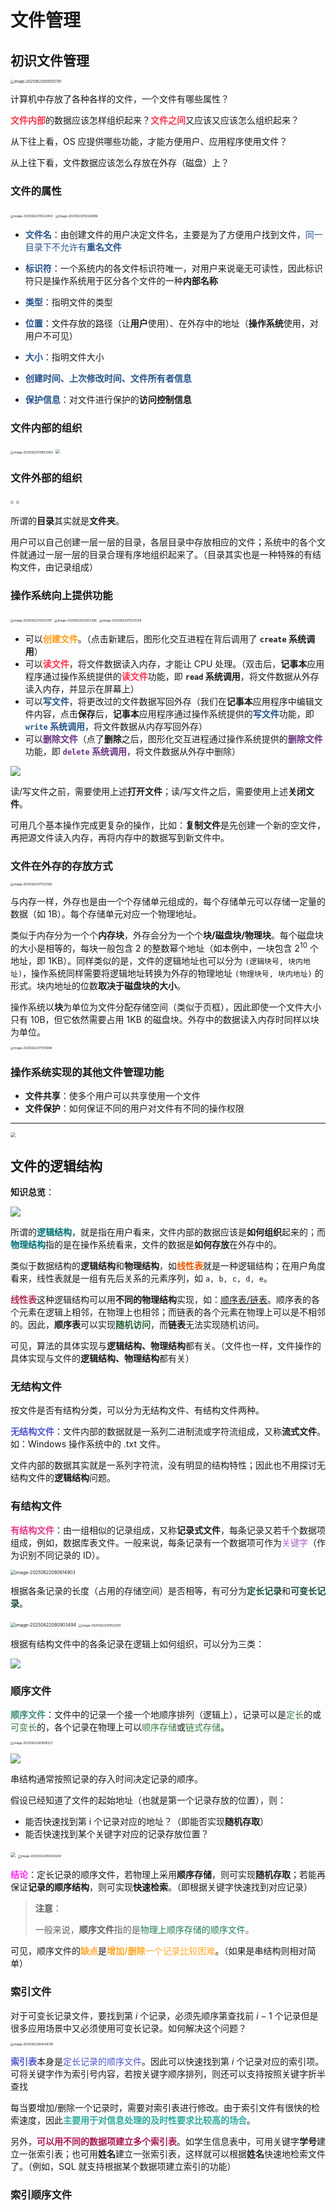 # 文件管理

## 初识文件管理

<img src="https://leafalice-image.oss-cn-hangzhou.aliyuncs.com/img/image-20250622005555761.png" alt="image-20250622005555761" style="zoom:40%;" />

计算机中存放了各种各样的文件，一个文件有哪些属性？

<span style="color:#F7374F">**文件内部**</span>的数据应该怎样组织起来？<span style="color:#F7374F">**文件之间**</span>又应该又应该怎么组织起来？

从下往上看，OS 应提供哪些功能，才能方便用户、应用程序使用文件？

从上往下看，文件数据应该怎么存放在外存（磁盘）上？

### 文件的属性

<img src="https://leafalice-image.oss-cn-hangzhou.aliyuncs.com/img/image-20250622010222843.png" alt="image-20250622010222843" style="zoom:33%;" />



<img src="https://leafalice-image.oss-cn-hangzhou.aliyuncs.com/img/image-20250622010326986.png" alt="image-20250622010326986" style="zoom:33%;" />

- <span style="color:#27548A">**文件名**</span>：由创建文件的用户决定文件名，主要是为了方便用户找到文件，<span style="color:#27548A">同一目录下不允许有**重名文件**</span>

- **<span style="color:#27548A">标识符</span>**：一个系统内的各文件标识符唯一，对用户来说毫无可读性，因此标识符只是操作系统用于区分各个文件的一种**内部名称**

- <span style="color:#27548A">**类型**</span>：指明文件的类型

- <span style="color:#27548A">**位置**</span>：文件存放的路径（让**用户**使用）、在外存中的地址（**操作系统**使用，对用户不可见）

- **<span style="color:#27548A">大小</span>**：指明文件大小

- <span style="color:#27548A;font-weight:bold">创建时间、上次修改时间、文件所有者信息</span>

- <span style="color:#27548A;font-weight:bold">保护信息</span>：对文件进行保护的**访问控制信息**

### 文件内部的组织

<img src="/home/leafevans/.config/Typora/typora-user-images/image-20250622010853360.png" alt="image-20250622010853360" style="zoom:33%;" />



<img src="https://leafalice-image.oss-cn-hangzhou.aliyuncs.com/img/image-202506220113.png" style="zoom:45%;" />

### 文件外部的组织

<img src="https://leafalice-image.oss-cn-hangzhou.aliyuncs.com/img/image-20250622011502891.png" style="zoom:33%;" />

<img src="https://leafalice-image.oss-cn-hangzhou.aliyuncs.com/img/image-202506220118.png" style="zoom:33%;" />

所谓的**目录**其实就是**文件夹**。

用户可以自己创建一层一层的目录，各层目录中存放相应的文件；系统中的各个文件就通过一层一层的目录合理有序地组织起来了。（目录其实也是一种特殊的有结构文件，由记录组成）

### 操作系统向上提供功能

<img src="https://leafalice-image.oss-cn-hangzhou.aliyuncs.com/img/image-20250622012422197.png" alt="image-20250622012422197" style="zoom:33%;" />

<img src="https://leafalice-image.oss-cn-hangzhou.aliyuncs.com/img/image-20250622012457286.png" alt="image-20250622012457286" style="zoom:33%;" />

<img src="https://leafalice-image.oss-cn-hangzhou.aliyuncs.com/img/image-20250622070235139.png" alt="image-20250622070235139" style="zoom:33%;" />

- 可以<span style="color:#FF9B17">**创建文件**</span>。（点击新建后，图形化交互进程在背后调用了 **`create` 系统调用**）
- 可以<span style="color:#F7374F;font-weight:bold">读文件</span>，将文件数据读入内存，才能让 CPU 处理。（双击后，**记事本**应用程序通过操作系统提供的<span style="color:#F7374F">**读文件**</span>功能，即 **`read` 系统调用**，将文件数据从外存读入内存，并显示在屏幕上）
- 可以<span style="color:#27548A;font-weight:bold">写文件</span>，将更改过的文件数据写回外存（我们在**记事本**应用程序中编辑文件内容，点击**保存**后，**记事本**应用程序通过操作系统提供的<span style="color:#27548A;font-weight:bold">写文件</span>功能，即 <span style="color:#27548A">**`write` 系统调用**</span>，将文件数据从内存写回外存）
- 可以<span style="color:#693382; font-weight:bold">删除文件</span>（点了**删除**之后，图形化交互进程通过操作系统提供的<span style="color:#693382;font-weight:bold">删除文件</span>功能，即 <span style="color:#693382;font-weight:bold">`delete` 系统调用</span>，将文件数据从外存中删除）

![](https://leafalice-image.oss-cn-hangzhou.aliyuncs.com/img/image-202506220707.svg)

读/写文件之前，需要使用上述**打开文件**；读/写文件之后，需要使用上述**关闭文件**。

可用几个基本操作完成更复杂的操作，比如：**复制文件**是先创建一个新的空文件，再把源文件读入内存，再将内存中的数据写到新文件中。

### 文件在外存的存放方式

<img src="https://leafalice-image.oss-cn-hangzhou.aliyuncs.com/img/image-20250622071120380.png" alt="image-20250622071120380" style="zoom:33%;" />

与内存一样，外存也是由一个个存储单元组成的，每个存储单元可以存储一定量的数据（如 1B）。每个存储单元对应一个物理地址。

类似于内存分为一个个**内存块**，外存会分为一个个**块/磁盘块/物理块**。每个磁盘块的大小是相等的，每块一般包含 2 的整数幂个地址（如本例中，一块包含 $2^{10}$ 个地址，即 1KB）。同样类似的是，文件的逻辑地址也可以分为 `(逻辑块号, 块内地址)`，操作系统同样需要将逻辑地址转换为外存的物理地址 `(物理块号, 块内地址)` 的形式。块内地址的位数**取决于磁盘块的大小**。

操作系统以**块**为单位为文件分配存储空间（类似于页框），因此即使一个文件大小只有 10B，但它依然需要占用 1KB 的磁盘块。外存中的数据读入内存时同样以块为单位。

<img src="https://leafalice-image.oss-cn-hangzhou.aliyuncs.com/img/image-20250622071515888.png" alt="image-20250622071515888" style="zoom: 33%;" />

### 操作系统实现的其他文件管理功能

- **文件共享**：使多个用户可以共享使用一个文件
- **文件保护**：如何保证不同的用户对文件有不同的操作权限

---

<img src="https://leafalice-image.oss-cn-hangzhou.aliyuncs.com/img/image-202506220824.png" style="zoom:50%;" />

## 文件的逻辑结构

**知识总览**：

![](https://leafalice-image.oss-cn-hangzhou.aliyuncs.com/img/image-202506220743.svg)

所谓的<span style="color:#007074;font-weight:bold">逻辑结构</span>，就是指在用户看来，文件内部的数据应该是**如何组织**起来的；而<span style="color:#007074;font-weight:bold">物理结构</span>指的是在操作系统看来，文件的数据是**如何存放**在外存中的。

类似于数据结构的**逻辑结构**和**物理结构**，如<span style="color:#EB5B00">**线性表**</span>就是一种逻辑结构；在用户角度看来，线性表就是一组有先后关系的元素序列，如 `a, b, c, d, e`。

 <span style="color:#B03052;font-weight:bold">线性表</span>这种逻辑结构可以用**不同的物理结构**实现，如：<u>顺序表/链表</u>。顺序表的各个元素在逻辑上相邻，在物理上也相邻；而链表的各个元素在物理上可以是不相邻的。因此，**顺序表**可以实现<span style="color:#255F38">**随机访问**</span>，而**链表**无法实现随机访问。

可见，算法的具体实现与**逻辑结构、物理结构**都有关。（文件也一样，文件操作的具体实现与文件的**逻辑结构、物理结构**都有关）

### 无结构文件

按文件是否有结构分类，可以分为无结构文件、有结构文件两种。

<span style="color:#4D55CC; font-weight:bold">无结构文件</span>：文件内部的数据就是一系列二进制流或字符流组成，又称**流式文件**。如：Windows 操作系统中的 .txt 文件。

文件内部的数据其实就是一系列字符流，没有明显的结构特性；因此也不用探讨无结构文件的**逻辑结构**问题。

### 有结构文件

<span style="color:#E53888;font-weight:bold">有结构文件</span>：由一组相似的记录组成，又称**记录式文件**，每条记录又若千个数据项组成，例如，数据库表文件。一般来说，每条记录有一个数据项可作为<span style="color:#AA60C8">关键字</span>（作为识别不同记录的 ID）。

<img src="https://leafalice-image.oss-cn-hangzhou.aliyuncs.com/img/image-20250622080614903.png" alt="image-20250622080614903" style="zoom:50%;" />

根据各条记录的长度（占用的存储空间）是否相等，有可分为<span style="color:#1B4D3E; font-weight:bold">定长记录</span>和<span style="color:#1B4D3E; font-weight:bold">可变长记录</span>。

<img src="https://leafalice-image.oss-cn-hangzhou.aliyuncs.com/img/image-20250622080903494.png" alt="image-20250622080903494" style="zoom:50%;" />

<img src="https://leafalice-image.oss-cn-hangzhou.aliyuncs.com/img/image-20250622081023355.png" alt="image-20250622081023355" style="zoom:33%;" />

根据有结构文件中的各条记录在逻辑上如何组织，可以分为三类：

![](https://leafalice-image.oss-cn-hangzhou.aliyuncs.com/img/image-202506220756.svg)

### 顺序文件

<span style="color:#3D8D7A; font-weight:bold">顺序文件</span>：文件中的记录一个接一个地顺序排列（逻辑上），记录可以是<span style="color:#3A7D44">定长</span>的或<span style="color:#3A7D44">可变长</span>的，各个记录在物理上可以<span style="color:#3A7D44">顺序存储</span>或<span style="color:#3A7D44">链式存储</span>。

<img src="https://leafalice-image.oss-cn-hangzhou.aliyuncs.com/img/image-20250622081906527.png" alt="image-20250622081906527" style="zoom:33%;" />

![](https://leafalice-image.oss-cn-hangzhou.aliyuncs.com/img/image-202506220757.svg)

串结构通常按照记录的存入时间决定记录的顺序。

假设已经知道了文件的起始地址（也就是第一个记录存放的位置），则：

- 能否快速找到第 i 个记录对应的地址？（即能否实现**随机存取**）
- 能否快速找到某个关键字对应的记录存放位置？

<img src="https://leafalice-image.oss-cn-hangzhou.aliyuncs.com/img/image-202506220828.png" style="zoom:50%;" />

<img src="https://leafalice-image.oss-cn-hangzhou.aliyuncs.com/img/image-20250622083304208.png" alt="image-20250622083304208" style="zoom:33%;" />

<span style="color:#FF2DF1;font-weight:bold">结论</span>：定长记录的顺序文件，若物理上采用**顺序存储**，则可实现**随机存取**；若能再保证**记录的顺序结构**，则可实现**快速检索**。（即根据关键字快速找到对应记录）

> **注意**：
>
> 一般来说，**顺序文件**指的是<span style="color:#1F7D53">物理上顺序存储的顺序文件</span>。

可见，顺序文件的<span style="color:#FFA725">**缺点**</span>是<span style="color:#FFA725">**增加/删除**一个记录比较困难</span>。（如果是串结构则相对简单）

### 索引文件

对于可变长记录文件，要找到第 $i$ 个记录，必须先顺序第查找前 $i-1$ 个记录但是很多应用场景中又必须使用可变长记录。如何解决这个问题？

<img src="https://leafalice-image.oss-cn-hangzhou.aliyuncs.com/img/image-20250622084548795.png" alt="image-20250622084548795" style="zoom:33%;" />

<span style="color:#4D55CC">**索引表**</span>本身是<span style="color:#4D55CC">定长记录的顺序文件</span>。因此可以快速找到第 $i$ 个记录对应的索引项。可将关键字作为索引号内容，若按关键字顺序排列，则还可以支持按照关键字折半查找

每当要增加/删除一个记录时，需要对索引表进行修改。由于索引文件有很快的检索速度，因此<span style="color:#2DAA9E; font-weight:bold">主要用于对信息处理的及时性要求比较高的场合</span>。

另外，<span style="color:#AC1754;font-weight:bold">可以用不同的数据项建立多个索引表</span>。如学生信息表中，可用关键字**学号**建立一张索引表；也可用**姓名**建立一张索引表，这样就可以根据**姓名**快速地检索文件了。（例如，SQL 就支持根据某个数据项建立索引的功能）

### 索引顺序文件